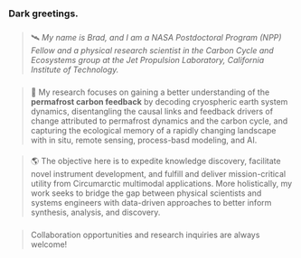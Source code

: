 <!--### Hi there 👋
-->
<!--
**bradleygay/bradleygay** is a ✨ _special_ ✨ repository because its `README.md` (this file) appears on your GitHub profile.
Here are some ideas to get you started:
- 🔭 I’m currently working on ...
- 🌱 I’m currently learning ...
- 👯 I’m looking to collaborate on ...
- 🤔 I’m looking for help with ...
- 💬 Ask me about ...
- 📫 How to reach me: ...
- 😄 Pronouns: ...
- ⚡ Fun fact: ...
-->
### Dark greetings.
###
> 🛰️ _My name is Brad, and I am a NASA Postdoctoral Program (NPP) Fellow and a physical research scientist in the Carbon Cycle and Ecosystems group at the Jet Propulsion Laboratory, California Institute of Technology._
###
> 🧊 My research focuses on gaining a better understanding of the **permafrost carbon feedback** by decoding cryospheric earth system dynamics, disentangling the causal links and feedback drivers of change attributed to permafrost dynamics and the carbon cycle, and capturing the ecological memory of a rapidly changing landscape with in situ, remote sensing, process-basd modeling, and AI.
####
> 🌎 The objective here is to expedite knowledge discovery, facilitate novel instrument development, and fulfill and deliver mission-critical utility from Circumarctic multimodal applications. More holistically, my work seeks to bridge the gap between physical scientists and systems engineers with data-driven approaches to better inform synthesis, analysis, and discovery.
###
> Collaboration opportunities and research inquiries are always welcome!
<!--
![<Badge Name>](https://img.shields.io/badge/<Badge Text>-<Background Color>?style=for-the-badge&logo=<Icon Name>&logoColor=<Logo Color>)
![github](https://img.shields.io/badge/GitHub-000000?style=for-the-badge&logo=GitHub&logoColor=white)
![github](https://img.shields.io/github/followers/bradleygay?color=555555&label=Github&logo=Github&style=plastic)
![twitter](https://img.shields.io/endpoint?url=https%3A%2F%2Ftwitter.com%2Fbluehouseffect%3D?style=plastic&logo=appveyor)
![twitter](https://img.shields.io/twitter/url?style=social&url=https%3A%2F%2Ftwitter.com%2Fgeocryoai%3D)
![researchgate](https://img.shields.io/endpoint?url=https%3A%2F%2Fbit.ly%2F3uvCXT8%3D?style=plastic&logo=appveyor)]
-->
